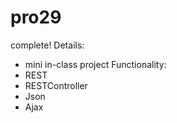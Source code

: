 # pro29
complete!
Details:
- mini in-class project
Functionality:
- REST
- RESTController
- Json
- Ajax

